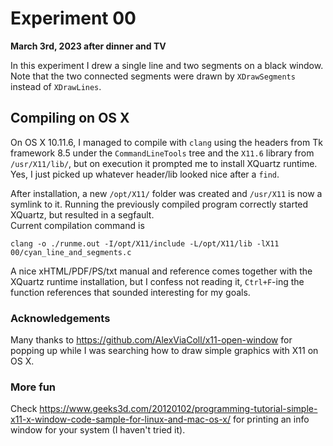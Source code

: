 # Experiment 00

**March 3rd, 2023 after dinner and TV**

In this experiment I drew a single line and two segments on a black window.  
Note that the two connected segments were drawn by `XDrawSegments` instead of `XDrawLines`.


## Compiling on OS X

On OS X 10.11.6, I managed to compile with `clang` using the headers from Tk framework 8.5 under the `CommandLineTools` tree and the `X11.6` library from `/usr/X11/lib/`, but on execution it prompted me to install XQuartz runtime.  
Yes, I just picked up whatever header/lib looked nice after a `find`.

After installation, a new `/opt/X11/` folder was created and `/usr/X11` is now a symlink to it. Running the previously compiled program correctly started XQuartz, but resulted in a segfault.  
Current compilation command is
```
clang -o ./runme.out -I/opt/X11/include -L/opt/X11/lib -lX11 00/cyan_line_and_segments.c
```

A nice xHTML/PDF/PS/txt manual and reference comes together with the XQuartz runtime installation, but I confess not reading it, `Ctrl+F`-ing the function references that sounded interesting for my goals.


### Acknowledgements

Many thanks to https://github.com/AlexViaColl/x11-open-window for popping up while I was searching how to draw simple graphics with X11 on OS X.


### More fun

Check https://www.geeks3d.com/20120102/programming-tutorial-simple-x11-x-window-code-sample-for-linux-and-mac-os-x/ for printing an info window for your system (I haven't tried it).
